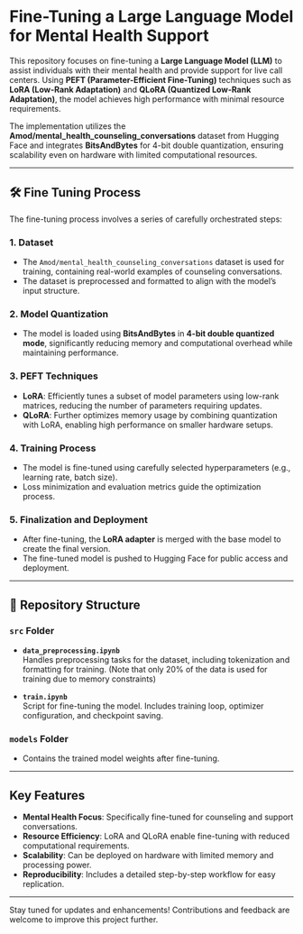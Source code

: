 # Fine-Tuning a Large Language Model for Mental Health Support  

This repository focuses on fine-tuning a **Large Language Model (LLM)** to assist individuals with their mental health and provide support for live call centers. Using **PEFT (Parameter-Efficient Fine-Tuning)** techniques such as **LoRA (Low-Rank Adaptation)** and **QLoRA (Quantized Low-Rank Adaptation)**, the model achieves high performance with minimal resource requirements.

The implementation utilizes the **Amod/mental_health_counseling_conversations** dataset from Hugging Face and integrates **BitsAndBytes** for 4-bit double quantization, ensuring scalability even on hardware with limited computational resources.

---

## 🛠️ Fine Tuning Process  

The fine-tuning process involves a series of carefully orchestrated steps:  

### 1. **Dataset**  
- The `Amod/mental_health_counseling_conversations` dataset is used for training, containing real-world examples of counseling conversations.  
- The dataset is preprocessed and formatted to align with the model’s input structure.  

### 2. **Model Quantization**  
- The model is loaded using **BitsAndBytes** in **4-bit double quantized mode**, significantly reducing memory and computational overhead while maintaining performance.  

### 3. **PEFT Techniques**  
- **LoRA**: Efficiently tunes a subset of model parameters using low-rank matrices, reducing the number of parameters requiring updates.  
- **QLoRA**: Further optimizes memory usage by combining quantization with LoRA, enabling high performance on smaller hardware setups.  

### 4. **Training Process**  
- The model is fine-tuned using carefully selected hyperparameters (e.g., learning rate, batch size).  
- Loss minimization and evaluation metrics guide the optimization process.  

### 5. **Finalization and Deployment**  
- After fine-tuning, the **LoRA adapter** is merged with the base model to create the final version.  
- The fine-tuned model is pushed to Hugging Face for public access and deployment.  

---

## 📂 Repository Structure  

### `src` Folder  
- **`data_preprocessing.ipynb`**  
  Handles preprocessing tasks for the dataset, including tokenization and formatting for training. (Note that only 20% of the data is used for training due to memory constraints)

- **`train.ipynb`**  
  Script for fine-tuning the model. Includes training loop, optimizer configuration, and checkpoint saving.   

### `models` Folder  
- Contains the trained model weights after fine-tuning.  

---

## Key Features  

- **Mental Health Focus**: Specifically fine-tuned for counseling and support conversations.  
- **Resource Efficiency**: LoRA and QLoRA enable fine-tuning with reduced computational requirements.  
- **Scalability**: Can be deployed on hardware with limited memory and processing power.  
- **Reproducibility**: Includes a detailed step-by-step workflow for easy replication.  

---

Stay tuned for updates and enhancements! Contributions and feedback are welcome to improve this project further.  
